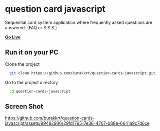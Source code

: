 
# question card javascript

Sequential card system application where frequently asked questions are answered. (FAQ or S.S.S.)

[**Go Live**](https://burakkrt.github.io/question-cards-javascript/)

## Run it on your PC

Clone the project

```bash
  git clone https://github.com/burakkrt/question-cards-javascript.git
```

Go to the project directory

```bash
  cd question-cards-javascript
```
## Screen Shot


https://github.com/burakkrt/question-cards-javascript/assets/99482906/29fd1795-7e38-4707-b88e-6641a9c7d6ce

